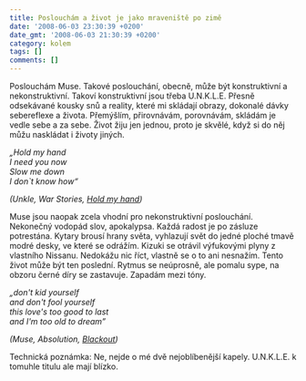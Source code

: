 ```yaml
---
title: Poslouchám a život je jako mraveniště po zimě
date: '2008-06-03 23:30:39 +0200'
date_gmt: '2008-06-03 21:30:39 +0200'
category: kolem
tags: []
comments: []
---
```

<p>Poslouchám Muse. Takové poslouchání, obecně, může být konstruktivní a nekonstruktivní. Takoví konstruktivní jsou třeba U.N.K.L.E. Přesně odsekávané kousky snů a reality, které mi skládají obrazy, dokonalé dávky sebereflexe a života. Přemýšlím, přirovnávám, porovnávám, skládám je vedle sebe a za sebe. Život žiju jen jednou, proto je skvělé, když si do něj můžu naskládat i životy jiných.</p>
<p><em>„Hold my hand<br />
I need you now<br />
Slow me down<br />
I don`t know how“</p>
<p>(Unkle, War Stories, <a href="http://www.youtube.com/watch?v=Nmq-BkruPrU">Hold my hand</a>)</em></p>
<p>Muse jsou naopak zcela vhodní pro nekonstruktivní poslouchání. Nekonečný vodopád slov, apokalypsa. Každá radost je po zásluze potrestána. Kytary brousí hrany světa, vyhlazují svět do jedné ploché tmavě modré desky, ve které se odrážím. Kizuki se otrávil výfukovými plyny z vlastního Nissanu. Nedokážu nic říct, vlastně se o to ani nesnažím. Tento život může být ten poslední. Rytmus se neúprosně, ale pomalu sype, na obzoru černé díry se zastavuje. Zapadám mezi tóny.</p>
<p><em>„don't kid yourself<br />
and don't fool yourself<br />
this love's too good to last<br />
and I'm too old to dream”</p>
<p>(Muse, Absolution, <a href="http://www.youtube.com/watch?v=tNlvhPiTdV4">Blackout</a>)</em></p>
<p>Technická poznámka: Ne, nejde o mé dvě nejoblíbenější kapely. U.N.K.L.E. k tomuhle titulu ale mají blízko.</p>
